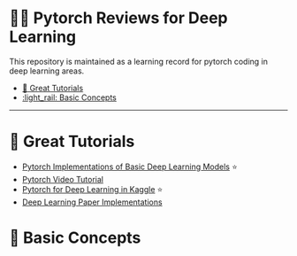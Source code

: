 

<!-- omit in toc -->
# :running_man: Pytorch Reviews for Deep Learning
This repository is maintained as a learning record for pytorch coding in deep learning areas.

- [:corn: Great Tutorials](#corn-great-tutorials)
- [:light\_rail: Basic Concepts](#light_rail-basic-concepts)
  
---
# :corn: Great Tutorials

- [Pytorch Implementations of Basic Deep Learning Models](https://github.com/yunjey/pytorch-tutorial) :star:
- [Pytorch Video Tutorial](https://github.com/patrickloeber/pytorchTutorial)
- [Pytorch for Deep Learning in Kaggle](https://www.kaggle.com/code/kanncaa1/pytorch-tutorial-for-deep-learning-lovers) :star:
- [Deep Learning Paper Implementations](https://github.com/labmlai/annotated_deep_learning_paper_implementations)

# :light_rail: Basic Concepts

